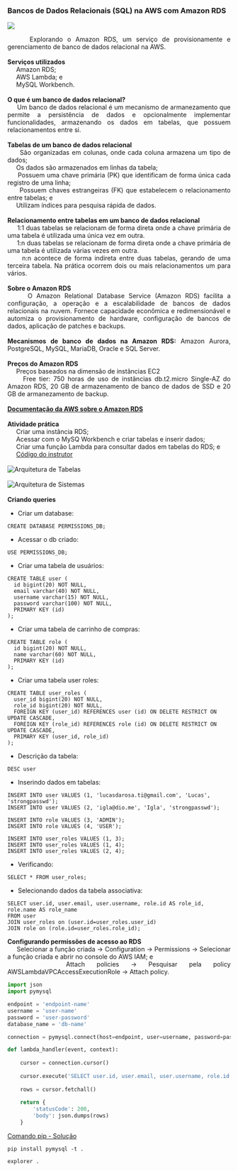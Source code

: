 ### Bancos de Dados Relacionais (SQL) na AWS com Amazon RDS

<img src="https://github.com/lucasrmagalhaes/rds-aws/blob/main/assets/gif/Test.gif" />

<p align="justify">
    &nbsp;&nbsp;&nbsp;&nbsp;&nbsp;Explorando o Amazon RDS, um serviço de provisionamente e gerenciamento de banco de dados relacional na AWS.
    <br><br>
    <strong>Serviços utilizados</strong>
    <br>
    &nbsp;&nbsp;&nbsp;&nbsp;&nbsp;Amazon RDS;
    <br>
    &nbsp;&nbsp;&nbsp;&nbsp;&nbsp;AWS Lambda; e
    <br>
    &nbsp;&nbsp;&nbsp;&nbsp;&nbsp;MySQL Workbench.
    <br><br>
    <strong>O que é um banco de dados relacional?</strong>
    <br>
    &nbsp;&nbsp;&nbsp;&nbsp;&nbsp;Um banco de dados relacional é um mecanismo de armanezamento que permite a persistência de dados e opcionalmente implementar funcionalidades, armazenando os dados em tabelas, que possuem relacionamentos entre si.
    <br><br>
    <strong>Tabelas de um banco de dados relacional</strong>
    <br>
    &nbsp;&nbsp;&nbsp;&nbsp;&nbsp;São organizadas em colunas, onde cada coluna armazena um tipo de dados;
    <br>
    &nbsp;&nbsp;&nbsp;&nbsp;&nbsp;Os dados são armazenados em linhas da tabela;
    <br>
    &nbsp;&nbsp;&nbsp;&nbsp;&nbsp;Possuem uma chave primária (PK) que identificam de forma única cada registro de uma linha;
    <br>
    &nbsp;&nbsp;&nbsp;&nbsp;&nbsp;Possuem chaves estrangeiras (FK) que estabelecem o relacionamento entre tabelas; e
    <br>
    &nbsp;&nbsp;&nbsp;&nbsp;&nbsp;Utilizam índices para pesquisa rápida de dados.
    <br><br>
    <strong>Relacionamento entre tabelas em um banco de dados relacional</strong>
    <br>
    &nbsp;&nbsp;&nbsp;&nbsp;&nbsp;1:1 duas tabelas se relacionam de forma direta onde a chave primária de uma tabela é utilizada uma única vez em outra.
    <br>
    &nbsp;&nbsp;&nbsp;&nbsp;&nbsp;1:n duas tabelas se relacionam de forma direta onde a chave primária de uma tabela é utilizada várias vezes em outra.
    <br>
    &nbsp;&nbsp;&nbsp;&nbsp;&nbsp;n:n acontece de forma indireta entre duas tabelas, gerando de uma terceira tabela. Na prática ocorrem dois ou mais relacionamentos um para vários.
    <br><br>
    <strong>Sobre o Amazon RDS</strong>
    <br>
    &nbsp;&nbsp;&nbsp;&nbsp;&nbsp;O Amazon Relational Database Service (Amazon RDS) facilita a configuração, a operação e a escalabilidade de bancos de dados relacionais na nuvem. Fornece capacidade econômica e redimensionável e automiza o provisionamento de hardware, configuração de bancos de dados, aplicação de patches e backups.
    <br><br>
    <strong>Mecanismos de banco de dados na Amazon RDS:</strong> Amazon Aurora, PostgreSQL, MySQL, MariaDB, Oracle e SQL Server.
    <br><br>
    <strong>Preços do Amazon RDS</strong>
    <br>
    &nbsp;&nbsp;&nbsp;&nbsp;&nbsp;Preços baseados na dimensão de instâncias EC2
    <br>
    &nbsp;&nbsp;&nbsp;&nbsp;&nbsp;Free tier: 750 horas de uso de instâncias db.t2.micro Single-AZ do Amazon RDS, 20 GB de armazenamento de banco de dados de SSD e 20 GB de armanezamento de backup.
    <br><br>
    <a href="https://aws.amazon.com/pt/rds/"><strong>Documentação da AWS sobre o Amazon RDS</strong></a>
    <br><br>
    <strong>Atividade prática</strong>
    <br>
    &nbsp;&nbsp;&nbsp;&nbsp;&nbsp;Criar uma instância RDS;<br>
    &nbsp;&nbsp;&nbsp;&nbsp;&nbsp;Acessar com o MySQ Workbench e criar tabelas e inserir dados;<br>
    &nbsp;&nbsp;&nbsp;&nbsp;&nbsp;Criar uma função Lambda para consultar dados em tabelas do RDS; e<br>
    &nbsp;&nbsp;&nbsp;&nbsp;&nbsp;<a href="https://github.com/cassianobrexbit/dio-live-rds">Código do instrutor</a>
    <br><br>
    <img src="https://github.com/lucasrmagalhaes/sql-aws/blob/main/assets/img/Arquitetura%20de%20Tabelas.jpg" alt="Arquitetura de Tabelas" title="Arquitetura de Tabelas" />
    <br><br>
    <img src="https://github.com/lucasrmagalhaes/sql-aws/blob/main/assets/img/Arquitetura%20do%20Sistema.jpg" alt="Arquitetura de Sistemas" title="Arquitetura de Sistemas" />
    <br><br>
    <strong>Criando queries</strong>
</p>

- Criar um database: 
```mysql
CREATE DATABASE PERMISSIONS_DB;
```

- Acessar o db criado:
```mysql
USE PERMISSIONS_DB;
```

- Criar uma tabela de usuários:
```mysql
CREATE TABLE user (
  id bigint(20) NOT NULL, 
  email varchar(40) NOT NULL,
  username varchar(15) NOT NULL,
  password varchar(100) NOT NULL,
  PRIMARY KEY (id)
);
```

- Criar uma tabela de carrinho de compras:
```mysql
CREATE TABLE role (
  id bigint(20) NOT NULL,
  name varchar(60) NOT NULL, 
  PRIMARY KEY (id)
);
```
- Criar uma tabela user roles:
```mysql
CREATE TABLE user_roles (
  user_id bigint(20) NOT NULL,
  role_id bigint(20) NOT NULL,
  FOREIGN KEY (user_id) REFERENCES user (id) ON DELETE RESTRICT ON UPDATE CASCADE,
  FOREIGN KEY (role_id) REFERENCES role (id) ON DELETE RESTRICT ON UPDATE CASCADE,
  PRIMARY KEY (user_id, role_id)
);
```

- Descrição da tabela:
```mysql
DESC user
```

- Inserindo dados em tabelas:
```mysql
INSERT INTO user VALUES (1, 'lucasdarosa.ti@gmail.com', 'Lucas', 'strongpasswd');
INSERT INTO user VALUES (2, 'igla@dio.me', 'Igla', 'strongpasswd');

INSERT INTO role VALUES (3, 'ADMIN');
INSERT INTO role VALUES (4, 'USER');

INSERT INTO user_roles VALUES (1, 3);
INSERT INTO user_roles VALUES (1, 4);
INSERT INTO user_roles VALUES (2, 4);
```

- Verificando:
```mysql
SELECT * FROM user_roles;
```

- Selecionando dados da tabela associativa:
```mysql
SELECT user.id, user.email, user.username, role.id AS role_id, role.name AS role_name
FROM user 
JOIN user_roles on (user.id=user_roles.user_id)
JOIN role on (role.id=user_roles.role_id);
```

<p align="justify">
    <strong>Configurando permissões de acesso ao RDS</strong>
    <br>
    &nbsp;&nbsp;&nbsp;&nbsp;&nbsp;Selecionar a função criada -> Configuration -> Permissions -> Selecionar a função criada e abrir no console do AWS IAM; e
    <br>
    &nbsp;&nbsp;&nbsp;&nbsp;&nbsp;Attach policies -> Pesquisar pela policy AWSLambdaVPCAccessExecutionRole -> Attach policy.
</p>

```python
import json
import pymysql

endpoint = 'endpoint-name'
username = 'user-name'
password = 'user-password'
database_name = 'db-name'

connection = pymysql.connect(host=endpoint, user=username, password=password, db=database_name)

def lambda_handler(event, context):
    
    cursor = connection.cursor()
    
    cursor.execute('SELECT user.id, user.email, user.username, role.id AS role_id, role.name AS role_name FROM user JOIN user_roles on (user.id=user_roles.user_id)JOIN role on (role.id=user_roles.role_id)')
    
    rows = cursor.fetchall()
    
    return {
        'statusCode': 200,
        'body': json.dumps(rows)
    }
```

<a href="https://dicasdepython.com.br/resolvido-pip-nao-e-reconhecido-como-um-comando-interno/">Comando pip - Solução</a>

```
pip install pymysql -t .
```

```
explorer .
```